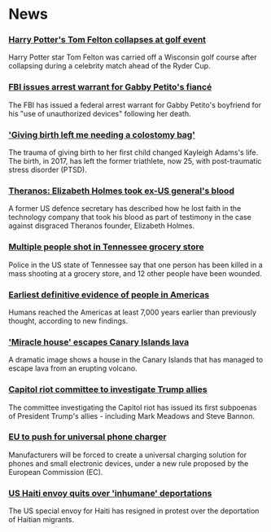# News
### [Harry Potter's Tom Felton collapses at golf event](https://www.bbc.com/news/world-us-canada-58673550)
Harry Potter star Tom Felton was carried off a Wisconsin golf course after collapsing during a celebrity match ahead of the Ryder Cup.
### [FBI issues arrest warrant for Gabby Petito's fiancé](https://www.bbc.com/news/world-us-canada-58673547)
The FBI has issued a federal arrest warrant for Gabby Petito's boyfriend for his "use of unauthorized devices" following her death.
### ['Giving birth left me needing a colostomy bag'](https://www.bbc.com/news/uk-58153996)
The trauma of giving birth to her first child changed Kayleigh Adams's life. The birth, in 2017, has left the former triathlete, now 25, with post-traumatic stress disorder (PTSD).
### [Theranos: Elizabeth Holmes took ex-US general's blood](https://www.bbc.com/news/business-58669152)
A former US defence secretary has described how he lost faith in the technology company that took his blood as part of testimony in the case against disgraced Theranos founder, Elizabeth Holmes.
### [Multiple people shot in Tennessee grocery store](https://www.bbc.com/news/world-us-canada-58673057)
Police in the US state of Tennessee say that one person has been killed in a mass shooting at a grocery store, and 12 other people have been wounded. 
### [Earliest definitive evidence of people in Americas](https://www.bbc.com/news/science-environment-58638854)
Humans reached the Americas at least 7,000 years earlier than previously thought, according to new findings.
### ['Miracle house' escapes Canary Islands lava](https://www.bbc.com/news/world-europe-58672303)
A dramatic image shows a house in the Canary Islands that has managed to escape lava from an erupting volcano. 
### [Capitol riot committee to investigate Trump allies](https://www.bbc.com/news/world-us-canada-58673755)
The committee investigating the Capitol riot has issued its first subpoenas of President Trump's allies - including Mark Meadows and Steve Bannon. 
### [EU to push for universal phone charger](https://www.bbc.com/news/technology-58665809)
Manufacturers will be forced to create a universal charging solution for phones and small electronic devices, under a new rule proposed by the European Commission (EC).
### [US Haiti envoy quits over 'inhumane' deportations](https://www.bbc.com/news/world-us-canada-58667660)
The US special envoy for Haiti has resigned in protest over the deportation of Haitian migrants.
